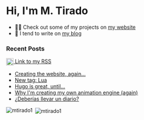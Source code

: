 <h1 align="left">Hi, I'm M. Tirado</h1>

- 👨‍💻 Check out some of my projects on [my website](https://mtirado.com)
- 📝 I tend to write on [my blog](https://mtirado.com/blog)

### Recent Posts
<p align="left">
<a href="https://mtirado.com/rss.xml" target="blank"><img align="center" src="https://raw.githubusercontent.com/rahuldkjain/github-profile-readme-generator/master/src/images/icons/Social/rss.svg" alt="https://mtirado.com/rss.xml" width="20" height="20"/> Link to my RSS</a>
</p>


<!-- BLOG-POST-LIST:START -->
- [Creating the website, again...](https://mtirado.com/blog/creating-the-website-again/)
- [New tag: Lua](https://mtirado.com/blog/new-tag-lua/)
- [Hugo is great, until...](https://mtirado.com/blog/hugo-is-great-until/)
- [Why I&#39;m creating my own animation engine &lpar;again&rpar;](https://mtirado.com/blog/why-im-creating-animation-engine/)
- [¿Deberías llevar un diario?](https://mtirado.com/blog/deberias-llevar-un-diario/)
<!-- BLOG-POST-LIST:END -->

<p><img align="left" src="https://github-readme-stats.vercel.app/api/top-langs?username=mtirado1&show_icons=true&locale=en&layout=compact" alt="mtirado1" /></p>

<p>&nbsp;<img align="center" src="https://github-readme-stats.vercel.app/api?username=mtirado1&show_icons=true&locale=en" alt="mtirado1" /></p>

